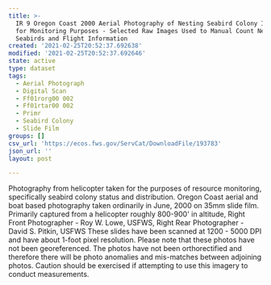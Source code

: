 ```yaml
---
title: >-
  IR 9 Oregon Coast 2000 Aerial Photography of Nesting Seabird Colony Islands
  for Monitoring Purposes - Selected Raw Images Used to Manual Count Nesting
  Seabirds and Flight Information
created: '2021-02-25T20:52:37.692638'
modified: '2021-02-25T20:52:37.692646'
state: active
type: dataset
tags:
  - Aerial Photograph
  - Digital Scan
  - Ff01rorg00 002
  - Ff01rtar00 002
  - Primr
  - Seabird Colony
  - Slide Film
groups: []
csv_url: 'https://ecos.fws.gov/ServCat/DownloadFile/193783'
json_url: ''
layout: post

---
```

Photography from helicopter taken for the purposes of resource monitoring, specifically seabird colony status and distribution. Oregon Coast aerial and boat based photography taken ordinarily in June, 2000 on 35mm slide film. Primarily captured from a helicopter roughly 800-900' in altitude, Right Front Photographer - Roy W. Lowe, USFWS, Right Rear Photographer - David S. Pitkin, USFWS These slides have been scanned at 1200 - 5000 DPI and have about 1-foot pixel resolution. Please note that these photos have not been georeferenced. The photos have not been orthorectified and therefore there will be photo anomalies and mis-matches between adjoining photos. Caution should be exercised if attempting to use this imagery to conduct measurements.
